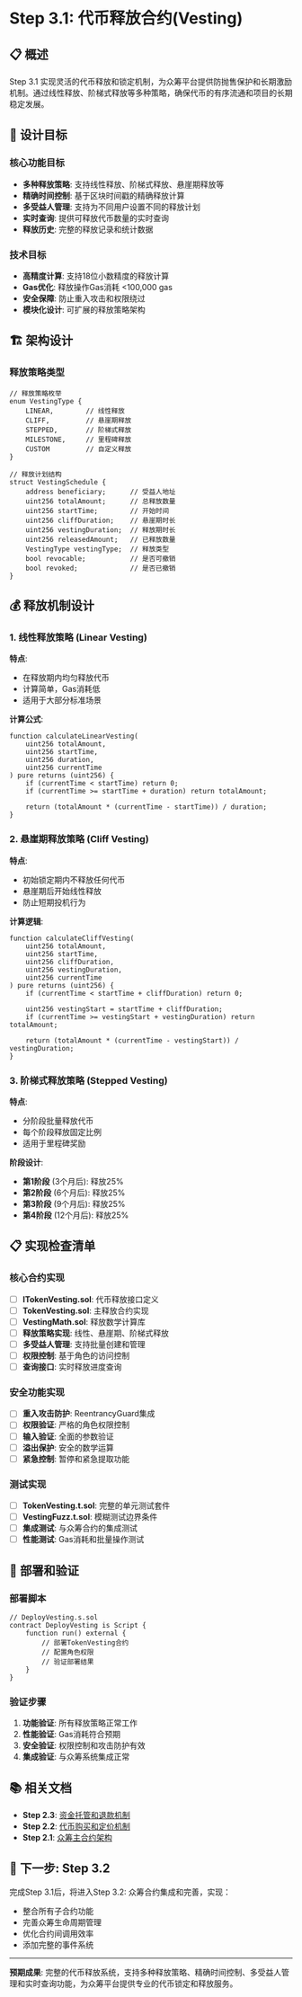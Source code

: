 # Step 3.1: 代币释放合约(Vesting)

## 📋 概述

Step 3.1 实现灵活的代币释放和锁定机制，为众筹平台提供防抛售保护和长期激励机制。通过线性释放、阶梯式释放等多种策略，确保代币的有序流通和项目的长期稳定发展。

## 🎯 设计目标

### 核心功能目标
- **多种释放策略**: 支持线性释放、阶梯式释放、悬崖期释放等
- **精确时间控制**: 基于区块时间戳的精确释放计算
- **多受益人管理**: 支持为不同用户设置不同的释放计划
- **实时查询**: 提供可释放代币数量的实时查询
- **释放历史**: 完整的释放记录和统计数据

### 技术目标
- **高精度计算**: 支持18位小数精度的释放计算
- **Gas优化**: 释放操作Gas消耗 <100,000 gas
- **安全保障**: 防止重入攻击和权限绕过
- **模块化设计**: 可扩展的释放策略架构

## 🏗️ 架构设计

### 释放策略类型

```solidity
// 释放策略枚举
enum VestingType {
    LINEAR,        // 线性释放
    CLIFF,         // 悬崖期释放
    STEPPED,       // 阶梯式释放
    MILESTONE,     // 里程碑释放
    CUSTOM         // 自定义释放
}

// 释放计划结构
struct VestingSchedule {
    address beneficiary;      // 受益人地址
    uint256 totalAmount;      // 总释放数量
    uint256 startTime;        // 开始时间
    uint256 cliffDuration;    // 悬崖期时长
    uint256 vestingDuration;  // 释放期时长
    uint256 releasedAmount;   // 已释放数量
    VestingType vestingType;  // 释放类型
    bool revocable;           // 是否可撤销
    bool revoked;             // 是否已撤销
}
```

## 💰 释放机制设计

### 1. 线性释放策略 (Linear Vesting)

**特点**:
- 在释放期内均匀释放代币
- 计算简单，Gas消耗低
- 适用于大部分标准场景

**计算公式**:
```solidity
function calculateLinearVesting(
    uint256 totalAmount,
    uint256 startTime,
    uint256 duration,
    uint256 currentTime
) pure returns (uint256) {
    if (currentTime < startTime) return 0;
    if (currentTime >= startTime + duration) return totalAmount;
    
    return (totalAmount * (currentTime - startTime)) / duration;
}
```

### 2. 悬崖期释放策略 (Cliff Vesting)

**特点**:
- 初始锁定期内不释放任何代币
- 悬崖期后开始线性释放
- 防止短期投机行为

**计算逻辑**:
```solidity
function calculateCliffVesting(
    uint256 totalAmount,
    uint256 startTime,
    uint256 cliffDuration,
    uint256 vestingDuration,
    uint256 currentTime
) pure returns (uint256) {
    if (currentTime < startTime + cliffDuration) return 0;
    
    uint256 vestingStart = startTime + cliffDuration;
    if (currentTime >= vestingStart + vestingDuration) return totalAmount;
    
    return (totalAmount * (currentTime - vestingStart)) / vestingDuration;
}
```

### 3. 阶梯式释放策略 (Stepped Vesting)

**特点**:
- 分阶段批量释放代币
- 每个阶段释放固定比例
- 适用于里程碑奖励

**阶段设计**:
- **第1阶段** (3个月后): 释放25%
- **第2阶段** (6个月后): 释放25% 
- **第3阶段** (9个月后): 释放25%
- **第4阶段** (12个月后): 释放25%

## 📋 实现检查清单

### 核心合约实现
- [ ] **ITokenVesting.sol**: 代币释放接口定义
- [ ] **TokenVesting.sol**: 主释放合约实现
- [ ] **VestingMath.sol**: 释放数学计算库
- [ ] **释放策略实现**: 线性、悬崖期、阶梯式释放
- [ ] **多受益人管理**: 支持批量创建和管理
- [ ] **权限控制**: 基于角色的访问控制
- [ ] **查询接口**: 实时释放进度查询

### 安全功能实现
- [ ] **重入攻击防护**: ReentrancyGuard集成
- [ ] **权限验证**: 严格的角色权限控制
- [ ] **输入验证**: 全面的参数验证
- [ ] **溢出保护**: 安全的数学运算
- [ ] **紧急控制**: 暂停和紧急提取功能

### 测试实现
- [ ] **TokenVesting.t.sol**: 完整的单元测试套件
- [ ] **VestingFuzz.t.sol**: 模糊测试边界条件
- [ ] **集成测试**: 与众筹合约的集成测试
- [ ] **性能测试**: Gas消耗和批量操作测试

## 🚀 部署和验证

### 部署脚本
```solidity
// DeployVesting.s.sol
contract DeployVesting is Script {
    function run() external {
        // 部署TokenVesting合约
        // 配置角色权限
        // 验证部署结果
    }
}
```

### 验证步骤
1. **功能验证**: 所有释放策略正常工作
2. **性能验证**: Gas消耗符合预期
3. **安全验证**: 权限控制和攻击防护有效
4. **集成验证**: 与众筹系统集成正常

## 📚 相关文档

- **Step 2.3**: [资金托管和退款机制](./step-2-3-refund-vault.md)
- **Step 2.2**: [代币购买和定价机制](./step-2-2-purchase-pricing.md)
- **Step 2.1**: [众筹主合约架构](./step-2-1-crowdsale-architecture.md)

## 🔄 下一步: Step 3.2

完成Step 3.1后，将进入Step 3.2: 众筹合约集成和完善，实现：
- 整合所有子合约功能
- 完善众筹生命周期管理
- 优化合约间调用效率
- 添加完整的事件系统

---

**预期成果**: 完整的代币释放系统，支持多种释放策略、精确时间控制、多受益人管理和实时查询功能，为众筹平台提供专业的代币锁定和释放服务。
